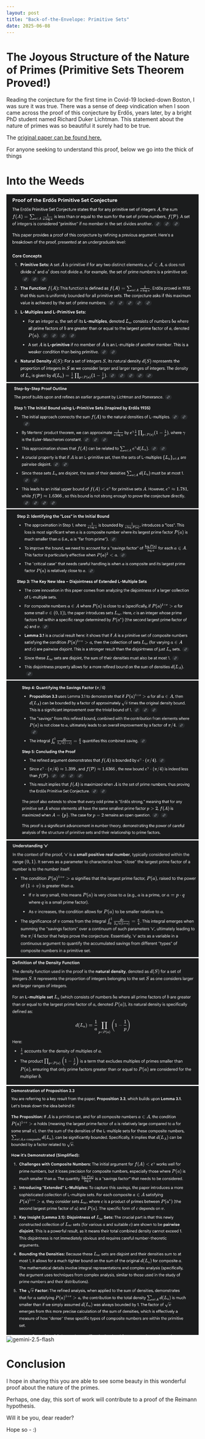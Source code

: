 ```yaml
---
layout: post
title: "Back-of-the-Envelope: Primitive Sets"
date: 2025-06-08
---
```


# The Joyous Structure of the Nature of Primes (Primitive Sets Theorem Proved!)

Reading the conjecture for the first time in Covid-19 locked-down Boston, I was sure it was true.
There was a sense of deep vindication when I soon came across the proof of this conjecture by Erdős, years later, by a bright PhD student named Richard Duker Lichtman.
This statement about the nature of primes was so beautiful it surely had to be true.

The [original paper can be found here.](https://arxiv.org/abs/2202.02384)

For anyone seeking to understand this proof, below we go into the thick of things

# Into the Weeds

![gemini-2.5-flash](/blog/assets/2025/primitivos/um.png)
![gemini-2.5-flash](/blog/assets/2025/primitivos/dois.png)
![gemini-2.5-flash](/blog/assets/2025/primitivos/tres.png)
![gemini-2.5-flash](/blog/assets/2025/primitivos/quatro.png)
![gemini-2.5-flash](/blog/assets/2025/primitivos/cinco.png)
![gemini-2.5-flash](/blog/assets/2025/primitivos/seis.png)
![gemini-2.5-flash](/blog/assets/2025/primitivos/sete.png)
![gemini-2.5-flash](/blog/assets/2025/primitivos/oito.png)

# Conclusion 
I hope in sharing this you are able to see some beauty in this wonderful proof about the nature of the primes.

Perhaps, one day, this sort of work will contribute to a proof of the Reimann hypothesis.

Will it be you, dear reader?

Hope so - :)